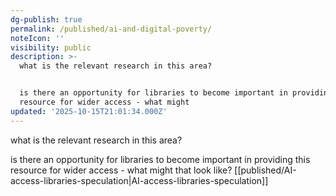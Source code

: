 ```yaml
---
dg-publish: true
permalink: /published/ai-and-digital-poverty/
noteIcon: ''
visibility: public
description: >-
  what is the relevant research in this area?


  is there an opportunity for libraries to become important in providing this
  resource for wider access - what might 
updated: '2025-10-15T21:01:34.000Z'
---
```


what is the relevant research in this area?

is there an opportunity for libraries to become important in providing this resource for wider access - what might that look like? [[published/AI-access-libraries-speculation\|AI-access-libraries-speculation]]
